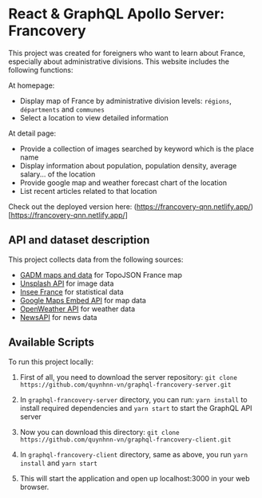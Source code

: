 # React & GraphQL Apollo Server: Francovery

This project was created for foreigners who want to learn about France, especially about administrative divisions.
This website includes the following functions:

At homepage:
- Display map of France by administrative division levels: `régions`, `départments` and `communes`
- Select a location to view detailed information

At detail page:
- Provide a collection of images searched by keyword which is the place name
- Display information about population, population density, average salary... of the location
- Provide google map and weather forecast chart of the location
- List recent articles related to that location

Check out the deployed version here: (https://francovery-qnn.netlify.app/)[https://francovery-qnn.netlify.app/]

## API and dataset description

This project collects data from the following sources:
- [GADM maps and data](https://gadm.org/index.html) for TopoJSON France map
- [Unsplash API](https://unsplash.com/developers) for image data
- [Insee France](https://www.insee.fr/fr/recherche/recherche-statistiques) for statistical data
- [Google Maps Embed API](https://developers.google.com/maps/documentation/embed/get-started) for map data
- [OpenWeather API](https://openweathermap.org/api) for weather data
- [NewsAPI](https://newsapi.org/) for news data

## Available Scripts

To run this project locally:

1. First of all, you need to download the server repository:
`git clone https://github.com/quynhnn-vn/graphql-francovery-server.git`

2. In `graphql-francovery-server` directory, you can run:
`yarn install` to install required dependencies and
`yarn start` to start the GraphQL API server

3. Now you can download this directory:
`git clone https://github.com/quynhnn-vn/graphql-francovery-client.git`

4. In `graphql-francovery-client` directory, same as above, you run
`yarn install` and
`yarn start`

5. This will start the application and open up localhost:3000 in your web browser.


